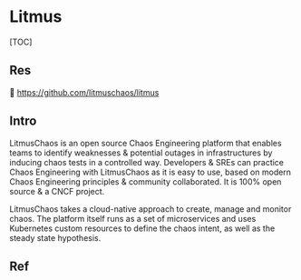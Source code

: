 # Litmus

[TOC]



## Res
🚧 https://github.com/litmuschaos/litmus



## Intro
LitmusChaos is an open source Chaos Engineering platform that enables teams to identify weaknesses & potential outages in infrastructures by inducing chaos tests in a controlled way. Developers & SREs can practice Chaos Engineering with LitmusChaos as it is easy to use, based on modern Chaos Engineering principles & community collaborated. It is 100% open source & a CNCF project.

LitmusChaos takes a cloud-native approach to create, manage and monitor chaos. The platform itself runs as a set of microservices and uses Kubernetes custom resources to define the chaos intent, as well as the steady state hypothesis.



## Ref

